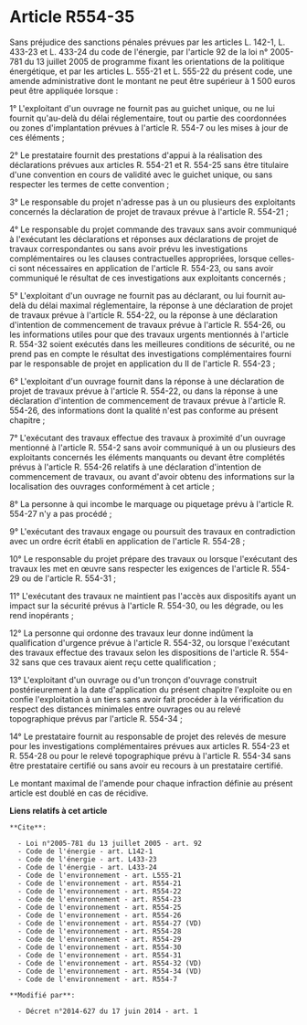 # Article R554-35

Sans préjudice des sanctions pénales prévues par les articles L. 142-1, L. 433-23 et L. 433-24 du code de l'énergie, par
l'article 92 de la loi n° 2005-781 du 13 juillet 2005 de programme fixant les orientations de la politique énergétique, et
par les articles L. 555-21 et L. 555-22 du présent code, une amende administrative dont le montant ne peut être supérieur à 1
500 euros peut être appliquée lorsque : 

1° L'exploitant d'un ouvrage ne fournit pas au guichet unique, ou ne lui fournit qu'au-delà du délai réglementaire, tout ou
partie des coordonnées ou zones d'implantation prévues à l'article R. 554-7 ou les mises à jour de ces éléments ; 

2° Le prestataire fournit des prestations d'appui à la réalisation des déclarations prévues aux articles R. 554-21 et R.
554-25 sans être titulaire d'une convention en cours de validité avec le guichet unique, ou sans respecter les termes de
cette convention ; 

3° Le responsable du projet n'adresse pas à un ou plusieurs des exploitants concernés la déclaration de projet de travaux
prévue à l'article R. 554-21 ; 

4° Le responsable du projet commande des travaux sans avoir communiqué à l'exécutant les déclarations et réponses aux
déclarations de projet de travaux correspondantes ou sans avoir prévu les investigations complémentaires ou les clauses
contractuelles appropriées, lorsque celles-ci sont nécessaires en application de l'article R. 554-23, ou sans avoir
communiqué le résultat de ces investigations aux exploitants concernés ; 

5° L'exploitant d'un ouvrage ne fournit pas au déclarant, ou lui fournit au-delà du délai maximal réglementaire, la réponse à
une déclaration de projet de travaux prévue à l'article R. 554-22, ou la réponse à une déclaration d'intention de
commencement de travaux prévue à l'article R. 554-26, ou les informations utiles pour que des travaux urgents mentionnés à
l'article R. 554-32 soient exécutés dans les meilleures conditions de sécurité, ou ne prend pas en compte le résultat des
investigations complémentaires fourni par le responsable de projet en application du II de l'article R. 554-23 ; 

6° L'exploitant d'un ouvrage fournit dans la réponse à une déclaration de projet de travaux prévue à l'article R. 554-22, ou
dans la réponse à une déclaration d'intention de commencement de travaux prévue à l'article R. 554-26, des informations dont
la qualité n'est pas conforme au présent chapitre ; 

7° L'exécutant des travaux effectue des travaux à proximité d'un ouvrage mentionné à l'article R. 554-2 sans avoir communiqué
à un ou plusieurs des exploitants concernés les éléments manquants ou devant être complétés prévus à l'article R. 554-26
relatifs à une déclaration d'intention de commencement de travaux, ou avant d'avoir obtenu des informations sur la
localisation des ouvrages conformément à cet article ; 

8° La personne à qui incombe le marquage ou piquetage prévu à l'article R. 554-27 n'y a pas procédé ; 

9° L'exécutant des travaux engage ou poursuit des travaux en contradiction avec un ordre écrit établi en application de
l'article R. 554-28 ; 

10° Le responsable du projet prépare des travaux ou lorsque l'exécutant des travaux les met en œuvre sans respecter les
exigences de l'article R. 554-29 ou de l'article R. 554-31 ; 

11° L'exécutant des travaux ne maintient pas l'accès aux dispositifs ayant un impact sur la sécurité prévus à l'article R.
554-30, ou les dégrade, ou les rend inopérants ; 

12° La personne qui ordonne des travaux leur donne indûment la qualification d'urgence prévue à l'article R. 554-32, ou
lorsque l'exécutant des travaux effectue des travaux selon les dispositions de l'article R. 554-32 sans que ces travaux aient
reçu cette qualification ; 

13° L'exploitant d'un ouvrage ou d'un tronçon d'ouvrage construit postérieurement à la date d'application du présent chapitre
l'exploite ou en confie l'exploitation à un tiers sans avoir fait procéder à la vérification du respect des distances
minimales entre ouvrages ou au relevé topographique prévus par l'article R. 554-34 ; 

14° Le prestataire fournit au responsable de projet des relevés de mesure pour les investigations complémentaires prévues aux
articles R. 554-23 et R. 554-28 ou pour le relevé topographique prévu à l'article R. 554-34 sans être prestataire certifié ou
sans avoir eu recours à un prestataire certifié. 

Le montant maximal de l'amende pour chaque infraction définie au présent article est doublé en cas de récidive.

**Liens relatifs à cet article**

	**Cite**:

	  - Loi n°2005-781 du 13 juillet 2005 - art. 92
	  - Code de l'énergie - art. L142-1
	  - Code de l'énergie - art. L433-23
	  - Code de l'énergie - art. L433-24
	  - Code de l'environnement - art. L555-21
	  - Code de l'environnement - art. R554-21
	  - Code de l'environnement - art. R554-22
	  - Code de l'environnement - art. R554-23
	  - Code de l'environnement - art. R554-25
	  - Code de l'environnement - art. R554-26
	  - Code de l'environnement - art. R554-27 (VD)
	  - Code de l'environnement - art. R554-28
	  - Code de l'environnement - art. R554-29
	  - Code de l'environnement - art. R554-30
	  - Code de l'environnement - art. R554-31
	  - Code de l'environnement - art. R554-32 (VD)
	  - Code de l'environnement - art. R554-34 (VD)
	  - Code de l'environnement - art. R554-7

	**Modifié par**:

	  - Décret n°2014-627 du 17 juin 2014 - art. 1
